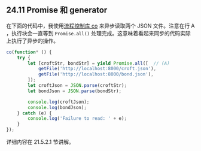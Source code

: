 ## 24.11 Promise 和 generator

在下面的代码中，我使用[流程控制库 co](https://github.com/tj/co) 来异步读取两个 JSON 文件。注意在行 A ，执行块会一直等到 `Promise.all()` 处理完成。这意味着看起来同步的代码实际上执行了异步的操作。

```js
co(function* () {
    try {
        let [croftStr, bondStr] = yield Promise.all([  // (A)
            getFile('http://localhost:8000/croft.json'),
            getFile('http://localhost:8000/bond.json'),
        ]);
        let croftJson = JSON.parse(croftStr);
        let bondJson = JSON.parse(bondStr);

        console.log(croftJson);
        console.log(bondJson);
    } catch (e) {
        console.log('Failure to read: ' + e);
    }
});
```

详细内容在 21.5.2.1 节讲解。